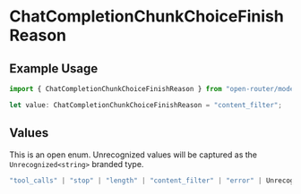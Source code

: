 # ChatCompletionChunkChoiceFinishReason

## Example Usage

```typescript
import { ChatCompletionChunkChoiceFinishReason } from "open-router/models";

let value: ChatCompletionChunkChoiceFinishReason = "content_filter";
```

## Values

This is an open enum. Unrecognized values will be captured as the `Unrecognized<string>` branded type.

```typescript
"tool_calls" | "stop" | "length" | "content_filter" | "error" | Unrecognized<string>
```
